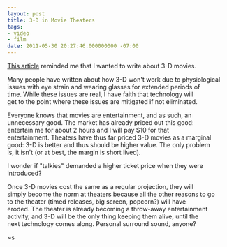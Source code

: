 ```yaml
---
layout: post
title: 3-D in Movie Theaters
tags:
- video
- film
date: 2011-05-30 20:27:46.000000000 -07:00
---
```

<a href="http://www.nytimes.com/2011/05/30/business/media/30panda.html?partner=rss&amp;emc=rss">This article</a> reminded me that I wanted to write about 3-D movies. <p /> Many people have written about how 3-D won't work due to physiological <br />issues with eye strain and wearing glasses for extended periods of <br />time. While these issues are real, I have faith that technology will <br />get to the point where these issues are mitigated if not eliminated. <p /> Everyone knows that movies are entertainment, and as such, an <br />unnecessary good. The market has already priced out this good: <br />entertain me for about 2 hours and I will pay $10 for that <br />entertainment. Theaters have thus far priced 3-D movies as a marginal <br />good: 3-D is better and thus should be higher value. The only problem <br />is, it isn't (or at best, the margin is short lived). <p /> I wonder if "talkies" demanded a higher ticket price when they were introduced? <p /> Once 3-D movies cost the same as a regular projection, they will <br />simply become the norm at theaters because all the other reasons to go <br />to the theater (timed releases, big screen, popcorn?) will have <br />eroded. The theater is already becoming a throw-away entertainment <br />activity, and 3-D will be the only thing keeping them alive, until the <br />next technology comes along. Personal surround sound, anyone? <p /> ~s
